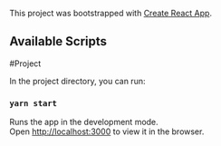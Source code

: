 This project was bootstrapped with [Create React App](https://github.com/facebook/create-react-app).

## Available Scripts

#Project

In the project directory, you can run:

### `yarn start`

Runs the app in the development mode.<br />
Open [http://localhost:3000](http://localhost:3000) to view it in the browser.
